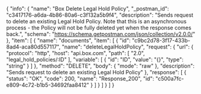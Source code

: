 {
  "info": {
    "name": "Box Delete Legal Hold Policy",
    "_postman_id": "c3417176-a6da-4b86-80a6-c3f132a5b9f4",
    "description": "Sends request to delete an existing Legal Hold Policy. Note that this is an asynchronous process - the Policy will not be fully deleted yet when the response comes back.",
    "schema": "https://schema.getpostman.com/json/collection/v2.0.0/"
  },
  "item": [
    {
      "name": "documents",
      "item": [
        {
          "id": "c9bc2d78-3f17-433b-8ad4-aca80d557117",
          "name": "deleteLegalHoldPolicy",
          "request": {
            "url": {
              "protocol": "http",
              "host": "api.box.com",
              "path": [
                "2.0",
                "legal_hold_policies/:ID"
              ],
              "variable": [
                {
                  "id": "ID",
                  "value": "{}",
                  "type": "string"
                }
              ]
            },
            "method": "DELETE",
            "body": {
              "mode": "raw"
            },
            "description": "Sends request to delete an existing Legal Hold Policy"
          },
          "response": [
            {
              "status": "OK",
              "code": 200,
              "name": "Response_200",
              "id": "c500a7fc-e809-4c72-b1b5-34692faa8412"
            }
          ]
        }
      ]
    }
  ]
}